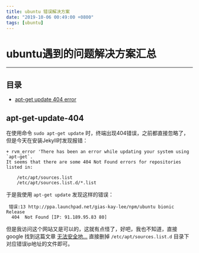```yaml
---
title: ubuntu 错误解决方案
date: "2019-10-06 00:49:00 +0800"
tags: [ubuntu]
---
```


# ubuntu遇到的问题解决方案汇总
---

## 目录
* [apt-get update 404 error](#apt-get-update-404)

## apt-get-update-404

在使用命令 `sudo apt-get update` 时，终端出现404错误，之前都直接忽略了，但是今天在安装Jekyll时发现报错：
```
+ rvm_error 'There has been an error while updating your system using `apt-get`.
It seems that there are some 404 Not Found errors for repositories listed in:

    /etc/apt/sources.list
    /etc/apt/sources.list.d/*.list
```
于是我使用 `apt-get update` 发现这样的错误：
```
 错误:13 http://ppa.launchpad.net/gias-kay-lee/npm/ubuntu bionic Release
  404  Not Found [IP: 91.189.95.83 80]
```
但是我访问这个网站又是可以的，这就有点怪了，好吧，我也不知道，直接 google 找到这篇文章 [无法安全地...](https://blog.csdn.net/chenbetter1996/article/details/80255552) 直接删掉 `/etc/apt/sources.list.d` 目录下对应错误ip地址的文件即可。
